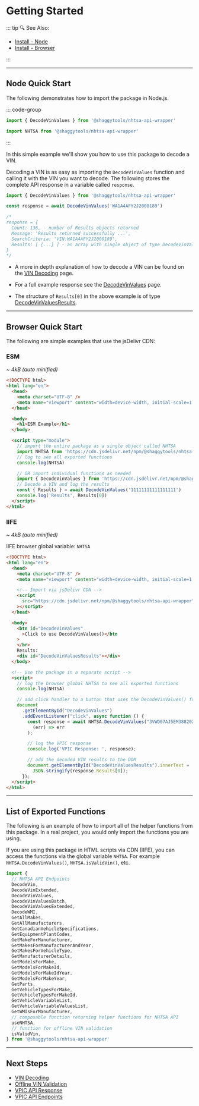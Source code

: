 # Getting Started

::: tip :mag: See Also:

- [Install - Node](../guide/install#node)
- [Install - Browser](../guide/install#browser)

:::

---

## Node Quick Start

The following demonstrates how to import the package in Node.js.

::: code-group

```js [Individual Methods]
import { DecodeVinValues } from '@shaggytools/nhtsa-api-wrapper'
```

```js [Entire Package]
import NHTSA from '@shaggytools/nhtsa-api-wrapper'
```

:::

In this simple example we'll show you how to use this package to decode a VIN.

Decoding a VIN is as easy as importing the `DecodeVinValues` function and calling it
with the VIN you want to decode. The following stores the complete API response in a
variable called `response`.

```typescript
import { DecodeVinValues } from '@shaggytools/nhtsa-api-wrapper'

const response = await DecodeVinValues('WA1A4AFY2J2008189')

/*
response = {
  Count: 136, - number of Results objects returned
  Message: 'Results returned successfully ...',
  SearchCriteria: 'VIN:WA1A4AFY2J2008189',
  Results: [ {...} ] - an array with single object of type DecodeVinValuesResults
}
*/
```

- A more in depth explanation of how to decode a VIN can be found on the
  [VIN Decoding](../guide/vin-decoding) page.

- For a full example response see the
  [DecodeVinValues](../api/endpoints/decode-vin-values#returns) page.

- The structure of `Results[0]` in the above example is of type
  [DecodeVinValuesResults](../typedoc/modules/api_endpoints_DecodeVinValues#decodevinvaluesresults).

---

## Browser Quick Start

The following are simple examples that use the jsDelivr CDN:

### ESM

_~ 4kB (auto minified)_

```html
<!DOCTYPE html>
<html lang="en">
  <head>
    <meta charset="UTF-8" />
    <meta name="viewport" content="width=device-width, initial-scale=1.0" />
  </head>

  <body>
    <h1>ESM Example</h1>
  </body>

  <script type="module">
    // import the entire package as a single object called NHTSA
    import NHTSA from 'https://cdn.jsdelivr.net/npm/@shaggytools/nhtsa-api-wrapper/+esm'
    // log to see all exported functions
    console.log(NHTSA)

    // OR import individual functions as needed
    import { DecodeVinValues } from 'https://cdn.jsdelivr.net/npm/@shaggytools/nhtsa-api-wrapper/+esm'
    // Decode a VIN and log the results
    const { Results } = await DecodeVinValues('11111111111111111')
    console.log('Results', Results[0])
  </script>
</html>
```

### IIFE

_~ 4kB (auto minified)_

IIFE browser global variable: `NHTSA`

```html
<!DOCTYPE html>
<html lang="en">
  <head>
    <meta charset="UTF-8" />
    <meta name="viewport" content="width=device-width, initial-scale=1.0" />

    <!-- Import via jsDelivr CDN -->
    <script
      src="https://cdn.jsdelivr.net/npm/@shaggytools/nhtsa-api-wrapper"
    ></script>
  </head>

  <body>
    <btn id="DecodeVinValues"
      >Click to use DecodeVinValues()</btn
    >
    </br>
    Results:
    <div id="DecodeVinValuesResults"></div>
  </body>

  <!-- Use the package in a separate script -->
  <script>
    // log the browser global NHTSA to see all exported functions
    console.log(NHTSA)

    // add click handler to a button that uses the DecodeVinValues() function
    document
      .getElementById("DecodeVinValues")
      .addEventListener("click", async function () {
        const response = await NHTSA.DecodeVinValues("3VWD07AJ5EM388202").catch(
          (err) => err
        );

        // log the VPIC response
        console.log('VPIC Response: ', response);

        // add the decoded VIN results to the DOM
        document.getElementById("DecodeVinValuesResults").innerText =
          JSON.stringify(response.Results[0]);
      });
  </script>
</html>
```

---

## List of Exported Functions

The following is an example of how to import all of the helper functions from this package.
In a real project, you would only import the functions you are using.

If you are using this package in HTML scripts via CDN (IIFE), you can access the functions via the
global variable `NHTSA`. For example `NHTSA.DecodeVinValues()`, `NHTSA.isValidVin()`, etc.

```javascript
import {
  // NHTSA API Endpoints
  DecodeVin,
  DecodeVinExtended,
  DecodeVinValues,
  DecodeVinValuesBatch,
  DecodeVinValuesExtended,
  DecodeWMI,
  GetAllMakes,
  GetAllManufacturers,
  GetCanadianVehicleSpecifications,
  GetEquipmentPlantCodes,
  GetMakeForManufacturer,
  GetMakesForManufacturerAndYear,
  GetMakesForVehicleType,
  GetManufacturerDetails,
  GetModelsForMake,
  GetModelsForMakeId,
  GetModelsForMakeIdYear,
  GetModelsForMakeYear,
  GetParts,
  GetVehicleTypesForMake,
  GetVehicleTypesForMakeId,
  GetVehicleVariableList,
  GetVehicleVariableValuesList,
  GetWMIsForManufacturer,
  // composable function returning helper functions for NHTSA API
  useNHTSA,
  // function for offline VIN validation
  isValidVin,
} from '@shaggytools/nhtsa-api-wrapper'
```

---

## Next Steps

- [VIN Decoding](../guide/vin-decoding)
- [Offline VIN Validation](../guide/offline-vin-validation)
- [VPIC API Response](../api/vpic-api-response)
- [VPIC API Endpoints](../api/endpoints/#vpic-api-endpoints)
